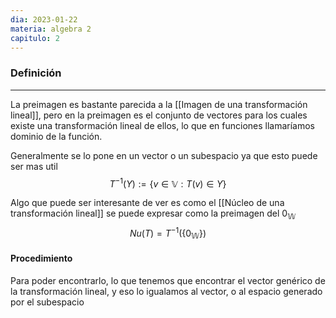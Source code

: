 ```yaml
---
dia: 2023-01-22
materia: algebra 2
capitulo: 2
---
```

### Definición
---
La preimagen es bastante parecida a la [[Imagen de una transformación lineal]], pero en la preimagen es el conjunto de vectores para los cuales existe una transformación lineal de ellos, lo que en funciones llamaríamos dominio de la función.

Generalmente se lo pone en un vector o un subespacio ya que esto puede ser mas util
$$T^{-1}(Y) := \{v \in \mathbb{V} : T(v) \in Y \}$$

Algo que puede ser interesante de ver es como el [[Núcleo de una transformación lineal]] se puede expresar como la preimagen del $0_{\mathbb{W}}$
$$Nu(T)=T^{-1}(\{0_\mathbb{W} \})$$

#### Procedimiento
Para poder encontrarlo, lo que tenemos que encontrar el vector genérico de la transformación lineal, y eso lo igualamos al vector, o al espacio generado por el subespacio 